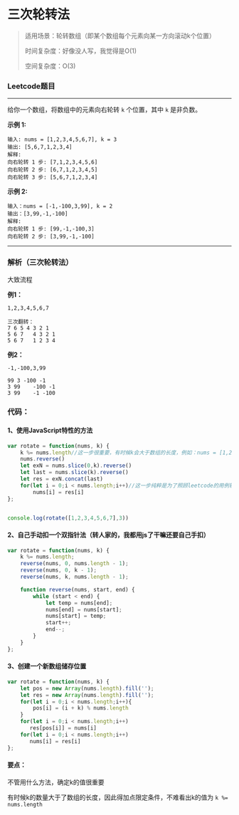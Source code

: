 # 三次轮转法

> 适用场景：轮转数组（即某个数组每个元素向某一方向滚动k个位置）
>
> 时间复杂度：好像没人写，我觉得是O(1)
>
> 空间复杂度：O(3)

### Leetcode题目

------

给你一个数组，将数组中的元素向右轮转 `k` 个位置，其中 `k` 是非负数。

**示例 1:**

```
输入: nums = [1,2,3,4,5,6,7], k = 3
输出: [5,6,7,1,2,3,4]
解释:
向右轮转 1 步: [7,1,2,3,4,5,6]
向右轮转 2 步: [6,7,1,2,3,4,5]
向右轮转 3 步: [5,6,7,1,2,3,4]
```

**示例 2:**

```
输入：nums = [-1,-100,3,99], k = 2
输出：[3,99,-1,-100]
解释: 
向右轮转 1 步: [99,-1,-100,3]
向右轮转 2 步: [3,99,-1,-100]
```

------

### 解析（三次轮转法）

大致流程

**例1：**

```
1,2,3,4,5,6,7

三次翻转：
7 6 5 4 3 2 1
5 6 7	4 3 2 1
5 6 7 	1 2 3 4
```

**例2：**

```
-1,-100,3,99

99 3 -100 -1
3 99 	-100 -1
3 99 	-1 -100
```

### 代码：

#### 1、使用JavaScript特性的方法

```javascript
var rotate = function(nums, k) {
    k %= nums.length//这一步很重要，有时候k会大于数组的长度，例如：nums = [1,2],k = 3
    nums.reverse()
    let exN = nums.slice(0,k).reverse()
    let last = nums.slice(k).reverse()
    let res = exN.concat(last)
    for(let i = 0;i < nums.length;i++)//这一步纯粹是为了照顾leetcode的用例输出而写的
        nums[i] = res[i]
};


console.log(rotate([1,2,3,4,5,6,7],3))
```

#### 2、自己手动扣一个双指针法（转人家的，我都用js了干嘛还要自己手扣）

```javascript
var rotate = function(nums, k) {
    k %= nums.length;
    reverse(nums, 0, nums.length - 1);
    reverse(nums, 0, k - 1);
    reverse(nums, k, nums.length - 1);

    function reverse(nums, start, end) {
        while (start < end) {
            let temp = nums[end];
            nums[end] = nums[start];
            nums[start] = temp;
            start++;
            end--;
        }
    }
};
```

#### 3、创建一个新数组储存位置

```javascript
var rotate = function(nums, k) {
    let pos = new Array(nums.length).fill('');
    let res = new Array(nums.length).fill('');
    for(let i = 0;i < nums.length;i++){
        pos[i] = (i + k) % nums.length
    }
    for(let i = 0;i < nums.length;i++)
       res[pos[i]] = nums[i]
    for(let i = 0;i < nums.length;i++)
       nums[i] = res[i]
};
```



#### 要点：

不管用什么方法，确定k的值很重要

有时候k的数量大于了数组的长度，因此得加点限定条件，不难看出k的值为 `k %= nums.length`

 